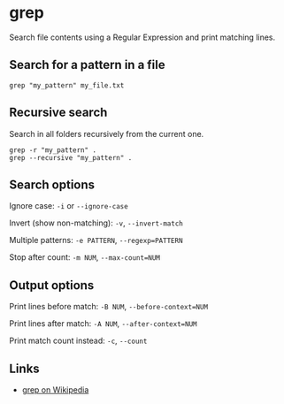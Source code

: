 # grep

Search file contents using a Regular Expression and print matching
lines.


## Search for a pattern in a file

	grep "my_pattern" my_file.txt


## Recursive search

Search in all folders recursively from the current one.

	grep -r "my_pattern" .
	grep --recursive "my_pattern" .


## Search options

Ignore case: `-i` or `--ignore-case`

Invert (show non-matching): `-v`, `--invert-match`

Multiple patterns: `-e PATTERN`, `--regexp=PATTERN`

Stop after count: `-m NUM`, `--max-count=NUM`


## Output options

Print lines before match: `-B NUM`, `--before-context=NUM`

Print lines after match: `-A NUM`, `--after-context=NUM`

Print match count instead: `-c`, `--count`


## Links

- [grep on Wikipedia](http://en.wikipedia.org/wiki/Grep)
